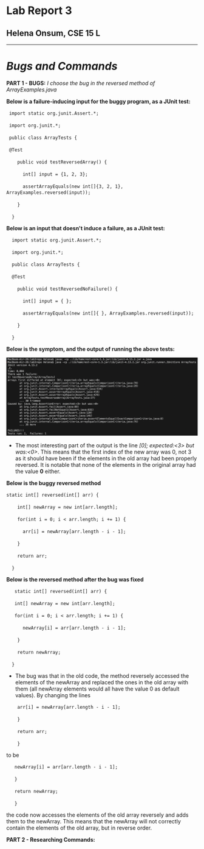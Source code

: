 # Lab Report 3
## Helena Onsum, CSE 15 L
-----------------------------------------------
# *Bugs and Commands* 

**PART 1 - BUGS:**
*I choose the bug in the reversed method of ArrayExamples.java*

**Below is a failure-inducing input for the buggy program, as a JUnit test:**
```
 import static org.junit.Assert.*;
 
 import org.junit.*;
 
 public class ArrayTests {
 
 @Test
 
    public void testReversedArray() {
    
      int[] input = {1, 2, 3};
      
      assertArrayEquals(new int[]{3, 2, 1}, ArrayExamples.reversed(input));
      
    }
    
  }
```

**Below is an input that doesn't induce a failure, as a JUnit test:**
```
  import static org.junit.Assert.*;
  
  import org.junit.*;
  
  public class ArrayTests {
  
  @Test
  
    public void testReversedNoFailure() {
    
      int[] input = { };
      
      assertArrayEquals(new int[]{ }, ArrayExamples.reversed(input));
      
    }
    
  }
```
  
**Below is the symptom, and the output of running the above tests:**

![Image](ArrayTestFailure.png)
* The most interesting part of the output is the line *[0]; expected:<3> but was:<0>*. This means that the first index of the new array was 0, not 3 as it should have been if the elements in the old array had been properly reversed. It is notable that none of the elements in the original array had the value **0** either.

**Below is the buggy reversed method**

```
static int[] reversed(int[] arr) {

    int[] newArray = new int[arr.length];
    
    for(int i = 0; i < arr.length; i += 1) {
    
      arr[i] = newArray[arr.length - i - 1];
      
    }
    
    return arr;
    
  }
```
  
**Below is the reversed method after the bug was fixed**
```
   static int[] reversed(int[] arr) {
   
   int[] newArray = new int[arr.length];
   
   for(int i = 0; i < arr.length; i += 1) {
   
      newArray[i] = arr[arr.length - i - 1];
      
    }
    
    return newArray;
    
  }
```

* The bug was that in the old code, the method reversely accessed the elements of the newArray and replaced the ones in the old array with them (all newArray elements would all have the value 0 as default values). By changing the lines
```
    arr[i] = newArray[arr.length - i - 1];
  
    }
  
    return arr;
  
    }
```
  
to be
```
   newArray[i] = arr[arr.length - i - 1];
   
   }
   
   return newArray;
   
   }
```
   
the code now accesses the elements of the old array reversely and adds them to the newArray. This means that the newArray will not correctly contain the elements of the old array, but in reverse order. 

**PART 2 - Researching Commands:**
